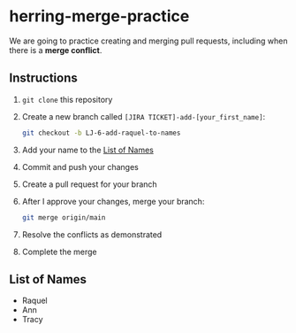# herring-merge-practice

We are going to practice creating and merging pull requests, including when there is a **merge conflict**.

## Instructions

1. `git clone` this repository
2. Create a new branch called `[JIRA TICKET]-add-[your_first_name]`:

    ```sh
    git checkout -b LJ-6-add-raquel-to-names
    ```

3. Add your name to the [List of Names](#list-of-names)
4. Commit and push your changes
5. Create a pull request for your branch
6. After I approve your changes, merge your branch:

   ```sh
   git merge origin/main
   ```

7. Resolve the conflicts as demonstrated
8. Complete the merge

## List of Names

- Raquel
- Ann
- Tracy 
